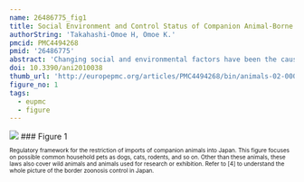 ```yaml
---
name: 26486775_fig1
title: Social Environment and Control Status of Companion Animal-Borne Zoonoses in Japan.
authorString: 'Takahashi-Omoe H, Omoe K.'
pmcid: PMC4494268
pmid: '26486775'
abstract: 'Changing social and environmental factors have been the cause of an increase in the number and variety of animals are being imported into Japan. Moreover, the number of Japanese households are keeping companion animals has also risen. These factors, along with the high density of the Japanese population and the low percentage of registered dogs, have increased the risk of animal-to-human transmission of zoonoses. To control zoonosis outbreaks, the Japanese government has implemented a three-stage approach for the border control of zoonoses and has stipulated the monitoring and reporting of eight companion animal-borne zoonoses under the Rabies Prevention Law and the Infectious Diseases Control Law. The fact that no case of human and animal rabies has been reported over the past 50 years indicates that these measures are highly effective in preventing rabies transmission. Although it is known that the total number of possible companion animal-borne zoonosis outbreaks decreased between 2005 and 2009 when compared with numbers between 2001 and 2004, the number of zoonosis cases that can be attributed to transmission by companion animals remains unclear. Active surveillance should be conducted on a national level to collect the data necessary to determine this number and identify trends in companion-animal transmitted diseases. Using the data collected, regulation systems should be evaluated to determine whether they have met reasonable goals and policy planning conducted for the control of emerging diseases.'
doi: 10.3390/ani2010038
thumb_url: 'http://europepmc.org/articles/PMC4494268/bin/animals-02-00038-g001.gif'
figure_no: 1
tags:
  - eupmc
  - figure
---
```

<img src='http://europepmc.org/articles/PMC4494268/bin/animals-02-00038-g001.jpg' style='max-height: 300px'>
### Figure 1
<p style='font-size: 10px;'>Regulatory framework for the restriction of imports of companion animals into Japan. This figure focuses on possible common household pets as dogs, cats, rodents, and so on. Other than these animals, these laws also cover wild animals and animals used for research or exhibition. Refer to [<xref rid="B4-animals-02-00038" ref-type="bibr">4</xref>] to understand the whole picture of the border zoonosis control in Japan.</p>